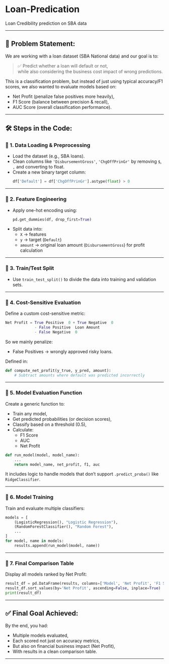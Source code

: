 # Loan-Predication
Loan Credibility prediction on SBA data

---

## 🧠 Problem Statement:

We are working with a loan dataset (SBA National data) and our goal is to:
> ✅ Predict whether a loan will default or not,  
while also considering the business cost impact of wrong predictions.

This is a classification problem, but instead of just using typical accuracy/F1 scores, we also wanted to evaluate models based on:
- Net Profit (penalize false positives more heavily),
- F1 Score (balance between precision & recall),
- AUC Score (overall classification performance).

---

## 🛠️ Steps in the Code:

### 🔹 1. Data Loading & Preprocessing
- Load the dataset (e.g., SBA loans).
- Clean columns like `'DisbursementGross'`, `'ChgOffPrinGr'` by removing `$`, `,` and converting to float.
- Create a new binary target column:
  ```python
  df['Default'] = df['ChgOffPrinGr'].astype(float) > 0
  ```

---

### 🔹 2. Feature Engineering
- Apply one-hot encoding using:
  ```python
  pd.get_dummies(df, drop_first=True)
  ```
- Split data into:
  - `X` → features
  - `y` → target (`Default`)
  - `amount` → original loan amount (`DisbursementGross`) for profit calculation

---

### 🔹 3. Train/Test Split
- Use `train_test_split()` to divide the data into training and validation sets.

---

### 🔹 4. Cost-Sensitive Evaluation
Define a custom cost-sensitive metric:  
```python
Net Profit = True Positive  0 + True Negative  0 
             - False Positive  Loan Amount 
             - False Negative  0
```
So we mainly penalize:
- False Positives → wrongly approved risky loans.

Defined in:
```python
def compute_net_profit(y_true, y_pred, amount):
    # Subtract amounts where default was predicted incorrectly
```

---

### 🔹 5. Model Evaluation Function
Create a generic function to:
- Train any model,
- Get predicted probabilities (or decision scores),
- Classify based on a threshold (0.5),
- Calculate:
  - F1 Score
  - AUC
  - Net Profit

```python
def run_model(model, model_name):
    ...
    return model_name, net_profit, f1, auc
```

It includes logic to handle models that don’t support `.predict_proba()` like `RidgeClassifier`.

---

### 🔹 6. Model Training
Train and evaluate multiple classifiers:
```python
models = [
    (LogisticRegression(), "Logistic Regression"),
    (RandomForestClassifier(), "Random Forest"),
    ...
]
for model, name in models:
    results.append(run_model(model, name))
```

---

### 🔹 7. Final Comparison Table
Display all models ranked by Net Profit:
```python
result_df = pd.DataFrame(results, columns=['Model', 'Net Profit', 'F1 Score', 'AUC'])
result_df.sort_values(by='Net Profit', ascending=False, inplace=True)
print(result_df)
```

---

## ✅ Final Goal Achieved:
By the end, you had:
- Multiple models evaluated,
- Each scored not just on accuracy metrics,
- But also on financial business impact (Net Profit),
- With results in a clean comparison table.

---

